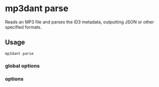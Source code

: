 # mp3dant parse

Reads an MP3 file and parses the ID3 metadata, outputting JSON or other specified formats.

## Usage

    mp3dant parse

### global options

### options
